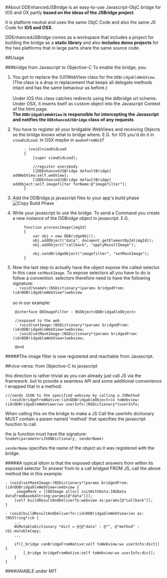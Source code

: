 #About
DDEnhancedJSBridge is an easy-to-use Javascript-ObjC bridge for IOS and OX partly **based on the ideas of the JSBridge project**.

It is platform neutral and uses the same ObjC Code and also the same JS Code for **IOS and OSX**. 

DDEnhancedJSBridge comes as a workspace that includes a project for building the bridge as a **static library** and also **includes demo projects** for the two platforms that in large parts share the same source code. 

##Usage

###bridge from Javascript to Objective-C
To enable the bridge, you:

1. You got to replace the (UI)WebView class for the `DDBridgableWebView`. (The class is a drop in replacement that keeps all delegate methods intact and has the same behaviour as before.)<br/><br/>
Under IOS this class catches redirects using the ddbridge url scheme. Under OSX, it inserts itself as custom object into the Javascript Context of the html page.<br/>
    **The `DDBridgableWebView` is responsible for intercepting the Javascript and notifies the `DDEnhancedJSBridge` class of any requests**
  

2. You have to register all your bridgable WebViews and receiving Objects so the bridge knows what to bridge where. E.G. for IOS you'd do it in `viewDidLoad`. In OSX maybe in `awakeFromNib`?

            - (void)viewDidLoad
            {
                [super viewDidLoad];
	
                //register everybody
                [[DDEnhancedJSBridge defaultBridge] addWebView:self.webView];
                [[DDEnhancedJSBridge defaultBridge] addObject:self.imagefilter forName:@"imagefilter"];
            }

3. Add the DDBridge.js javascript files to your app's build phase <br/>
![Copy Build Phase](README-files/logo.png)

4. Write your javascript to use the bridge. To send a Command you create a new instance of the DDBridge object in javascript. E.G.

            function processImage(imgId)
            {
                var obj = new DDBridgeObj();
                obj.addObject("data", document.getElementById(imgId));
                obj.addObject("callback", "applyResultImage");
                
                obj.sendBridgeObject("imagefilter", "setMaskImage");
            }

5. Now the last step to actually have the object expose the called selector. In this case `setMaskImage`. To expose selectors all you have to do is follow a convention.  selectors therefore need to have the following signature:<br/>
` - (void)%name%:(NSDictionary*)params bridgedFrom:(id<DDBridgableWebView*)webview`<br/><br/>
so in our example:<br/>

        @interface DDImageFilter : NSObject<DDBridgableObject>
        
        //exposed to the web
        - (void)setImage:(NSDictionary*)params bridgedFrom:(id<DDBridgableWebView>)webview;
        - (void)setMaskImage:(NSDictionary*)params bridgedFrom:(id<DDBridgableWebView>)webview;
        
        @end

#####The image filter is now registered and reachable from Javascript.

##vice-versa: from Objective-C to javascript

this direction is rather trivial as you can already just call JS via the framework. but to provide a seamless API and some additional convenience I wrapped that in a method:

    ///sends JSON to the specified webview by calling a JSMethod
    - (void)bridgeFromNative:(id<DDBridgableObject>)o toWebview:(id<DDBridgableWebView>)wv userInfo:(NSDictionary*)userInfo;
    
When calling this on the bridge to make a JS Call the userInfo dictionary MUST contain a param named 'method' that specifies the javascript function to call.

 the js function must have the signature:<br/>
 `%name%(parametersJSONDictionary, senderName)`
 
 `senderName` specifies the name of the object as it was registered with the bridge.
 
#####A typical idiom is that the exposed object answers from within its exposed selector
To answer from to a call bridged FROM JS, call the above method like in this example: 

    - (void)setMaskImage:(NSDictionary*)params bridgedFrom:(id<DDBridgableWebView>)webview {
        _imageMask = [[DDImage alloc] initWithData:[NSData dataFromBase64String:params[@"data"]]];
        [self buildResultAndDeliverTo:webview as:params[@"callback"]];
    }

    - (void)buildResultAndDeliverTo:(id<DDBridgableWebView>)wv as:(NSString*)cb {
        ...    
        NSMutableDictionary *dict = @{@"data" : @"", @"method" : cb}.mutableCopy;
        ...     
    
        if([_bridge canBridgeFromNative:self toWebview:wv userInfo:dict]) {
            [_bridge bridgeFromNative:self toWebview:wv userInfo:dict];
        }
    }



###AVAIABLE under MIT